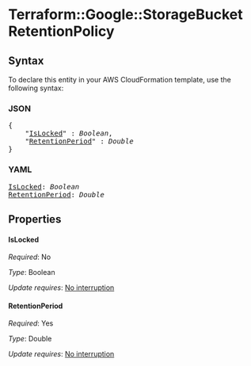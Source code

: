 # Terraform::Google::StorageBucket RetentionPolicy

## Syntax

To declare this entity in your AWS CloudFormation template, use the following syntax:

### JSON

<pre>
{
    "<a href="#islocked" title="IsLocked">IsLocked</a>" : <i>Boolean</i>,
    "<a href="#retentionperiod" title="RetentionPeriod">RetentionPeriod</a>" : <i>Double</i>
}
</pre>

### YAML

<pre>
<a href="#islocked" title="IsLocked">IsLocked</a>: <i>Boolean</i>
<a href="#retentionperiod" title="RetentionPeriod">RetentionPeriod</a>: <i>Double</i>
</pre>

## Properties

#### IsLocked

_Required_: No

_Type_: Boolean

_Update requires_: [No interruption](https://docs.aws.amazon.com/AWSCloudFormation/latest/UserGuide/using-cfn-updating-stacks-update-behaviors.html#update-no-interrupt)

#### RetentionPeriod

_Required_: Yes

_Type_: Double

_Update requires_: [No interruption](https://docs.aws.amazon.com/AWSCloudFormation/latest/UserGuide/using-cfn-updating-stacks-update-behaviors.html#update-no-interrupt)

